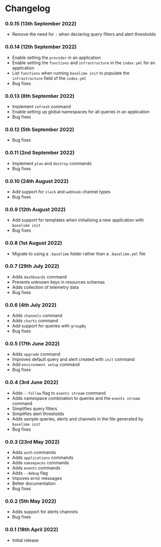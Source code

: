 # Changelog

### 0.0.15 (13th September 2022)

- Remove the need for `:` when declaring query filters and alert thresholds

### 0.0.14 (12th September 2022)

- Enable setting the `provider` in an application
- Enable setting the `functions` and `infrastructure` in the `index.yml` for an application
- List `functions` when running `baselime init` to populate the `infrastructure` field of the `index.yml` 
- Bug fixes

### 0.0.13 (8th September 2022)

- Implement `refresh` command
- Enable setting up global namespaces for all queries in an application
- Bug fixes

### 0.0.12 (5th September 2022)

- Bug fixes

### 0.0.11 (2nd September 2022)

- Implement `plan` and `destroy` commands
- Bug fixes

### 0.0.10 (24th August 2022)

- Add support for `slack` and `webhook` channel types
- Bug fixes

### 0.0.9 (12th August 2022)

- Add support for templates when initialising a new application with `baselime init`
- Bug fixes

### 0.0.8 (1st August 2022)

- Migrate to using a `.baselime` folder rather than a `.baselime.yml` file

### 0.0.7 (29th July 2022)

- Adds `dashboards` command
- Prevents unknown keys in resources schemas
- Adds collection of telemetry data
- Bug fixes

### 0.0.6 (4th July 2022)

- Adds `channels` command
- Adds `charts` command
- Add support for queries with `groupBy`
- Bug fixes

### 0.0.5 (17th June 2022)

- Adds `upgrade` command
- Improves default query and alert created with `init` command
- Add `environment setup` command
- Bug fixes

### 0.0.4 (3rd June 2022)

- Adds `--follow` flag to `events stream` command
- Adds namespace combination to queries and the `events stream` command
- Simplifies query filters
- Simplifies alert thresholds
- Adds sample queries, alerts and channels in the file generated by `baselime init`
- Bug fixes

### 0.0.3 (23rd May 2022)

- Adds `auth` commands
- Adds `applications` commands
- Adds `namsepaces` commands
- Adds `events` commands
- Adds `--debug` flag
- Impoves error messages
- Better documentation
- Bug fixes

### 0.0.2 (5th May 2022)

- Adds support for alerts channels
- Bug fixes

### 0.0.1 (18th April 2022)

- Initial release